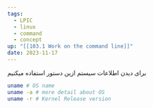 ```yaml
---
tags:
  - LPIC
  - linux
  - command
  - concept
up: "[[103.1 Work on the command line]]"
date: 2023-11-17
---
```

برای دیدن اطلاعات سیستم ازین دستور استفاده میکنیم

```bash
uname # OS name
uname -a # more detail about OS 
uname -r # Kernel Release version
```
 